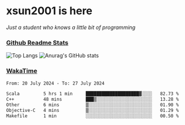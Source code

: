 # xsun2001 is here

*Just a student who knows a little bit of programming*

### [Github Readme Stats](https://github.com/anuraghazra/github-readme-stats)

![Top Langs](https://github-readme-stats.vercel.app/api/top-langs/?username=xsun2001&layout=compact&theme=radical) ![Anurag's GitHub stats](https://github-readme-stats.vercel.app/api?username=xsun2001&show_icons=true&theme=radical)

### [WakaTime](https://wakatime.com)

<!--START_SECTION:waka-->

```txt
From: 20 July 2024 - To: 27 July 2024

Scala         5 hrs 1 min     ████████████████████▓░░░░   82.73 %
C++           48 mins         ███▒░░░░░░░░░░░░░░░░░░░░░   13.28 %
Other         6 mins          ▒░░░░░░░░░░░░░░░░░░░░░░░░   01.90 %
Objective-C   4 mins          ▒░░░░░░░░░░░░░░░░░░░░░░░░   01.29 %
Makefile      1 min           ░░░░░░░░░░░░░░░░░░░░░░░░░   00.50 %
```

<!--END_SECTION:waka-->
